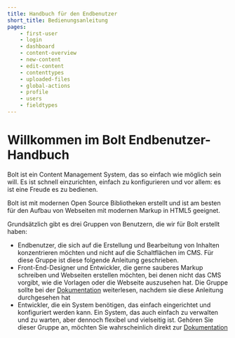 ```yaml
---
title: Handbuch für den Endbenutzer
short_title: Bedienungsanleitung
pages:
    - first-user
    - login
    - dashboard
    - content-overview
    - new-content
    - edit-content
    - contenttypes
    - uploaded-files
    - global-actions
    - profile
    - users
    - fieldtypes
---
```


Willkommen im Bolt Endbenutzer-Handbuch
=======================================

Bolt ist ein Content Management System, das so einfach wie möglich sein will. Es ist 
schnell einzurichten, einfach zu konfigurieren und vor allem: es ist eine Freude es zu 
bedienen.

Bolt ist mit modernen Open Source Bibliotheken erstellt und ist am besten für den Aufbau 
von Webseiten mit modernen Markup in HTML5 geeignet.

Grundsätzlich gibt es drei Gruppen von Benutzern, die wir für Bolt erstellt haben:

 - Endbenutzer, die sich auf die Erstellung und Bearbeitung von Inhalten konzentrieren 
   möchten und nicht auf die Schaltflächen im CMS. Für diese Gruppe ist diese folgende 
   Anleitung geschrieben.
 - Front-End-Designer und Entwickler, die gerne sauberes Markup schreiben und Webseiten 
   erstellen möchten, bei denen nicht das CMS vorgibt, wie die Vorlagen oder die Webseite 
   auszusehen hat. Die Gruppe sollte bei der [Dokumentation][] weiterlesen, nachdem sie 
   diese Anleitung durchgesehen hat
 - Entwickler, die ein System benötigen, das einfach eingerichtet und konfiguriert werden 
   kann. Ein System, das auch einfach zu verwalten und zu warten, aber dennoch flexibel 
   und vielseitig ist. Gehören Sie dieser Gruppe an, möchten Sie wahrscheinlich direkt 
   zur [Dokumentation][]

[Dokumentation]: https://docs.bolt.cm/ 
